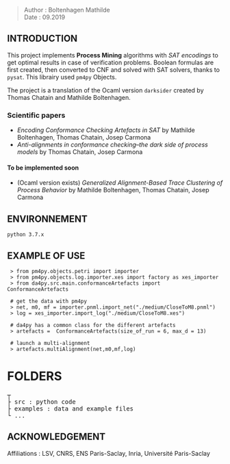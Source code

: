 >Author : Boltenhagen Mathilde<br>
>Date : 09.2019<br>

## INTRODUCTION 

This project implements **Process Mining** algorithms with  _SAT encodings_ to get optimal results in case of verification problems.
Boolean formulas are first created, then converted to CNF and solved with SAT solvers, thanks to  `pysat`.
This librairy used `pm4py` Objects. 

The project is a translation of the Ocaml version `darksider` created by Thomas Chatain and Mathilde Boltenhagen. 

### Scientific papers

- _Encoding Conformance Checking Artefacts in SAT_ by Mathilde Boltenhagen, Thomas Chatain, Josep Carmona <br>
- _Anti-alignments in conformance checking–the dark side of process models_ by Thomas Chatain, Josep Carmona

#### To be implemented soon

- (Ocaml version exists) _Generalized Alignment-Based Trace Clustering of Process Behavior_ by Mathilde Boltenhagen, Thomas Chatain, Josep Carmona
 
## ENVIRONNEMENT

 `python 3.7.x `
 
## EXAMPLE OF USE 


 ```
  > from pm4py.objects.petri import importer
  > from pm4py.objects.log.importer.xes import factory as xes_importer
  > from da4py.src.main.conformanceArtefacts import ConformanceArtefacts
  
  # get the data with pm4py 
  > net, m0, mf = importer.pnml.import_net("./medium/CloseToM8.pnml")
  > log = xes_importer.import_log("./medium/CloseToM8.xes")

  # da4py has a common class for the different artefacts
  > artefacts =  ConformanceArtefacts(size_of_run = 6, max_d = 13)
  
  # launch a multi-alignment
  > artefacts.multiAlignment(net,m0,mf,log)

 ```

# FOLDERS 
<pre>
┬  
├ src : python code
├ examples : data and example files
└ ...
</pre>

## ACKNOWLEDGEMENT 

Affiliations : LSV, CNRS, ENS Paris-Saclay, Inria, Université Paris-Saclay
